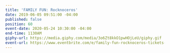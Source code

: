 ```yaml
---
title: 'FAMILY FUN: Rocknoceros'
date: 2019-06-05 09:51:00 -04:00
published: false
position: 60
event-date: 2020-05-24 10:30:00 -04:00
end-time: 1130AM
giphy-url: https://media.giphy.com/media/3o6Zt8kkO1pwHOjLeU/giphy.gif
event-url: https://www.eventbrite.com/e/family-fun-rocknoceros-tickets-92595737343
---
```


